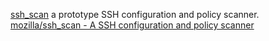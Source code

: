 
[ssh_scan](https://github.com/mozilla/ssh_scan)
a prototype SSH configuration and policy scanner.
[mozilla/ssh_scan - A SSH configuration and policy scanner](https://mozilla.github.io/ssh_scan/)
